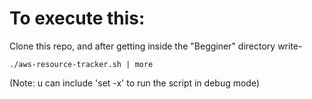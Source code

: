 # To execute this:
Clone this repo, and after getting inside the "Begginer" directory write-
~~~
./aws-resource-tracker.sh | more
~~~
(Note: u can include 'set -x' to run the script in debug mode)
